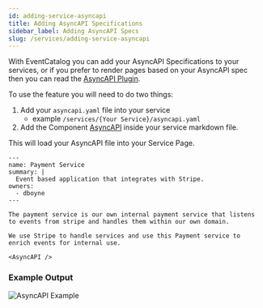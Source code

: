 ```yaml
---
id: adding-service-asyncapi
title: Adding AsyncAPI Specifications
sidebar_label: Adding AsyncAPI Specs
slug: /services/adding-service-asyncapi
---
```


With EventCatalog you can add your AsyncAPI Specifications to your services, or if you prefer to render pages based on your AsyncAPI spec then you can read the [AsyncAPI Plugin](/docs/api/plugins/@eventcatalog/plugin-doc-generator-asyncapi).

To use the feature you will need to do two things:

1. Add your `asyncapi.yaml` file into your service
    - example `/services/{Your Service}/asyncapi.yaml`
2. Add the Component [AsyncAPI](/docs/components/overview#asyncapi-) inside your service markdown file.

This will load your AsyncAPI file into your Service Page.

```mdx title="Example of loading AsyncAPI into Service file"
---
name: Payment Service
summary: |
  Event based application that integrates with Stripe.
owners:
  - dboyne
---

The payment service is our own internal payment service that listens to events from stripe and handles them within our own domain. 

We use Stripe to handle services and use this Payment service to enrich events for internal use.

<AsyncAPI />
```

### Example Output

![AsyncAPI Example](/img/guides/mdx/asyncapi.gif)